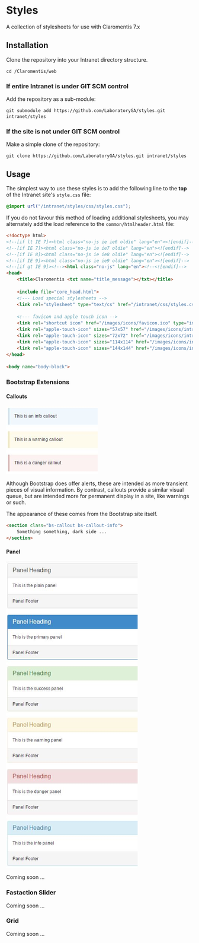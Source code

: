 # Styles
A collection of stylesheets for use with Claromentis 7.x

## Installation
Clone the repository into your Intranet directory structure.
```shell
cd /Claromentis/web
```

### If entire Intranet is under GIT SCM control
Add the repository as a sub-module:
```shell
git submodule add https://github.com/LaboratoryGA/styles.git intranet/styles
```

### If the site is not under GIT SCM control
Make a simple clone of the repository:
```shell
git clone https://github.com/LaboratoryGA/styles.git intranet/styles
```

## Usage
The simplest way to use these styles is to add the following line to the
**top** of the Intranet site's ``style.css`` file:
```css
@import url("/intranet/styles/css/styles.css");
```

If you do not favour this method of loading additional stylesheets, you may
alternately add the load reference to the ``common/htmlheader.html`` file:
```html
<!doctype html>
<!--[if lt IE 7]><html class="no-js ie ie6 oldie" lang="en"><![endif]-->
<!--[if IE 7]><html class="no-js ie ie7 oldie" lang="en"><![endif]-->
<!--[if IE 8]><html class="no-js ie ie8 oldie" lang="en"><![endif]-->
<!--[if IE 9]><html class="no-js ie ie9 oldie" lang="en"><![endif]-->
<!--[if gt IE 9]><!--><html class="no-js" lang="en"><!--<![endif]-->
<head>
	<title>Claromentis <txt name="title_message"></txt></title>

	<include file="core_head.html">
	<!--- Load special stylesheets -->
	<link rel="stylesheet" type="text/cs" href="/intranet/css/styles.css" />

	<!--- favicon and apple touch icon -->
	<link rel="shortcut icon" href="/images/icons/favicon.ico" type="image/x-icon" />
	<link rel="apple-touch-icon" sizes="57x57" href="/images/icons/intranet-touch-icon-57.png" />
	<link rel="apple-touch-icon" sizes="72x72" href="/images/icons/intranet-touch-icon-72.png" />
	<link rel="apple-touch-icon" sizes="114x114" href="/images/icons/intranet-touch-icon-114.png" />
	<link rel="apple-touch-icon" sizes="144x144" href="/images/icons/intranet-touch-icon-144.png" />
</head>

<body name="body-block">
```

### Bootstrap Extensions
#### Callouts
![](https://raw.githubusercontent.com/LaboratoryGA/styles/master/img/screenshots/callouts.jpg)

Although Bootstrap does offer alerts, these are intended as more transient
pieces of visual information. By contrast, callouts provide a similar visual
queue, but are intended more for permanent display in a site, like warnings
or such.

The appearance of these comes from the Bootstrap site itself.

```html
<section class="bs-callout bs-callout-info">
	Something something, dark side ...
</section>
```

#### Panel
![](https://raw.githubusercontent.com/LaboratoryGA/styles/master/img/screenshots/panels.jpg)

Coming soon ...

### Fastaction Slider
Coming soon ...

### Grid
Coming soon ...
